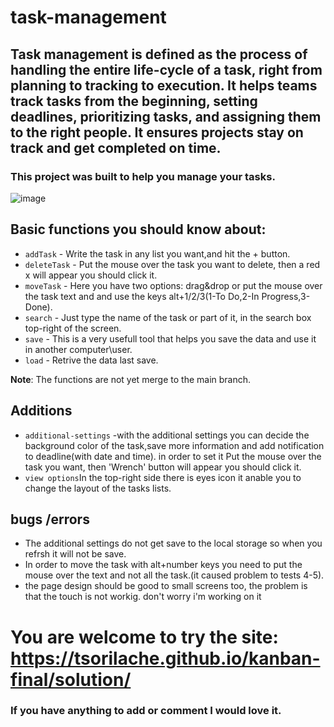 # task-management

## Task management is defined as the process of handling the entire life-cycle of a task, right from planning to tracking to execution. It helps teams track tasks from the beginning, setting deadlines, prioritizing tasks, and assigning them to the right people. It ensures projects stay on track and get completed on time.

### This project was built to help you manage your tasks.

![image](https://user-images.githubusercontent.com/89573774/134825280-015107b4-ec7f-4c18-8001-8da2299377e4.png)

## Basic functions you should know about:

- `addTask` - Write the task in any list you want,and hit the + button. 
- `deleteTask` - Put the mouse over the task you want to delete, then a red x will appear you should click it.
- `moveTask` - Here you have two options: drag&drop or put the mouse over the task text and and use the keys alt+1/2/3(1-To Do,2-In Progress,3-Done).  
- `search` - Just type the name of the task or part of it, in the search box top-right of the screen.
- `save` - This is a very usefull tool that helps you save the data and use it in another computer\user.
- `load` - Retrive the data last save.

__Note__: The functions are not yet merge to the main branch.


## Additions
- `additional-settings` -with the additional settings you can decide the background color of the task,save more information and add notification to deadline(with date and time).
    in order to set it  Put the mouse over the task you want, then 'Wrench' button will appear you should click it.
 - `view options`In the top-right side there is eyes icon it anable you to change the layout of the tasks lists.

## bugs /errors
- The additional settings do not get save to the local storage so when you refrsh it will not be save.
- In order to move the task with alt+number keys you need to put the mouse over the text and not all the task.(it caused problem to tests 4-5).
- the page design should be good to small screens too, the problem is that the touch is not workig. don't worry i'm working on it

# You are welcome to try the site:                                                                                                           https://tsorilache.github.io/kanban-final/solution/

### If you have anything to add or comment I would love it.


